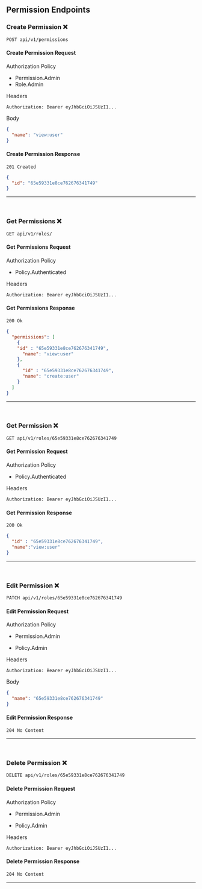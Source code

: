 ## Permission Endpoints

### Create Permission ❌

```
POST api/v1/permissions
```

#### Create Permission Request
Authorization Policy

- Permission.Admin
- Role.Admin

Headers

```
Authorization: Bearer eyJhbGciOiJSUzI1...
```
Body

```json
{
  "name": "view:user"
}
```

#### Create Permission Response

```
201 Created
```

```json
{
  "id": "65e59331e8ce762676341749"
}
```
<hr>
<br>



### Get Permissions ❌

```
GET api/v1/roles/
```
#### Get Permissions Request
Authorization Policy

- Policy.Authenticated

Headers

```
Authorization: Bearer eyJhbGciOiJSUzI1...
```

#### Get Permissions Response

```
200 Ok
```

```json
{
  "permissions": [
    {
    "id" : "65e59331e8ce762676341749",
      "name": "view:user"
    },
    {
      "id" : "65e59331e8ce762676341749",
      "name": "create:user"
    }
  ]
}
```
<hr>
<br>

### Get Permission ❌

```
GET api/v1/roles/65e59331e8ce762676341749
```
#### Get Permission Request

Authorization Policy

- Policy.Authenticated

Headers

```
Authorization: Bearer eyJhbGciOiJSUzI1...
```

#### Get Permission Response

```
200 Ok
```

```json
{
  "id" : "65e59331e8ce762676341749",
  "name":"view:user"
}
```
<hr>
<br>

### Edit Permission ❌

```
PATCH api/v1/roles/65e59331e8ce762676341749
```

#### Edit Permission Request
Authorization Policy

- Permission.Admin

- Policy.Admin

Headers

```
Authorization: Bearer eyJhbGciOiJSUzI1...
```

Body

```json
{
  "name": "65e59331e8ce762676341749"
}
```

#### Edit Permission Response

```
204 No Content
```
<hr>
<br>

### Delete Permission ❌

```
DELETE api/v1/roles/65e59331e8ce762676341749
```

#### Delete Permission Request
Authorization Policy

- Permission.Admin

- Policy.Admin


Headers

```
Authorization: Bearer eyJhbGciOiJSUzI1...
```

#### Delete Permission Response

```
204 No Content
```
<hr>
<br>